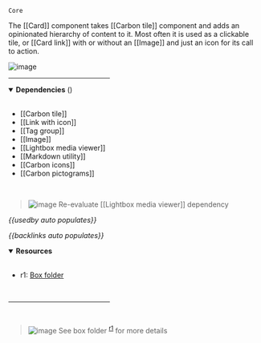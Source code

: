 `Core` <!-- category start --><!-- category end -->

The [[Card]] component takes [[Carbon tile]] component and adds an opinionated
hierarchy of content to it. Most often it is used as a clickable tile, or
[[Card link]] with or without an [[Image]] and just an icon for its call to
action.

![image](https://user-images.githubusercontent.com/3793636/119054831-e8ab4d80-b98d-11eb-855c-6087be94bd33.png)

<hr width="40%" />

<!-- toc start open="true" depthStart="3" depthEnd="5" --><!-- toc end -->

<details open="true">
  <summary><strong>Dependencies</strong> (<!-- dependencyCount start --><!-- dependencyCount end -->)</summary><br />

- [[Carbon tile]]
- [[Link with icon]]
- [[Tag group]]
- [[Image]]
- [[Lightbox media viewer]]
- [[Markdown utility]]
- [[Carbon icons]]
- [[Carbon pictograms]]

<br />
</details>

> ![image](https://user-images.githubusercontent.com/3793636/117873641-a6835d00-b265-11eb-8433-8c9c73a2e999.png)
> Re-evaluate [[Lightbox media viewer]] dependency

<!-- usedby start open="true" -->

_{{usedby auto populates}}_

<!-- usedby end -->

<!-- backlinks start open="true" -->

_{{backlinks auto populates}}_

<!-- backlinks end -->

<a name="resources"></a>

<details open="true">
  <summary><strong>Resources</strong></summary><br />

- r1:
  [Box folder](https://ibm.ent.box.com/folder/95514001950?s=hgvu48r1fv2ga2h0yn3qshrtxjc71vch)

<br />
</details>

<hr width="40%" />

<br />

> ![image](https://user-images.githubusercontent.com/3793636/117873919-f6faba80-b265-11eb-81a5-039bdcd822e8.png)
> See box folder <sup>[r1](#resources)</sup> for more details
